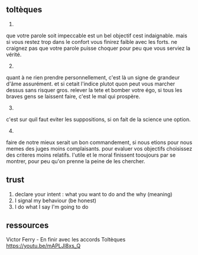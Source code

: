 toltèques
---------

1.

que votre parole soit impeccable est un bel objectif cest indaignable. mais si vous restez trop
dans le confort vous finirez faible avec les forts. ne craignez pas que votre parole puisse choquer
pour peu que vous serviez la vérité.

2.

quant à ne rien prendre personnellement, c'est là un signe de grandeur d'âme assurément.
et si cetait l'indice plutot quon peut vous marcher dessus sans risquer gros.
relever la tete et bomber votre égo, si tous les braves gens se laissent faire,
c'est le mal qui prospère.

3.

c'est sur quil faut eviter les suppositions, si on fait de la science une option.

4.

faire de notre mieux serait un bon commandement, si nous etions pour nous memes
des juges moins complaisants. pour evaluer vos objectifs choisissez des criteres moins relatifs.
l'utile et le moral finissent tooujours par se montrer, pour peu qu'on prenne la peine
de les chercher.

trust
-----

1. declare your intent : what you want to do and the why (meaning)
2. I signal my behaviour (be honest)
3. I do what I say I'm going to do

ressources
----------

Victor Ferry - En finir avec les accords Toltèques https://youtu.be/mAPLJl8xs_Q
